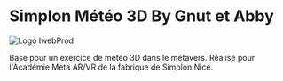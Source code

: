 # Simplon Météo 3D By Gnut et Abby

![Logo IwebProd](https://iwebprod.fr/public/pictures/iwebprod_small.png)


Base pour un exercice de météo 3D dans le métavers. Réalisé pour l'Académie Meta AR/VR de la fabrique de Simplon Nice.
